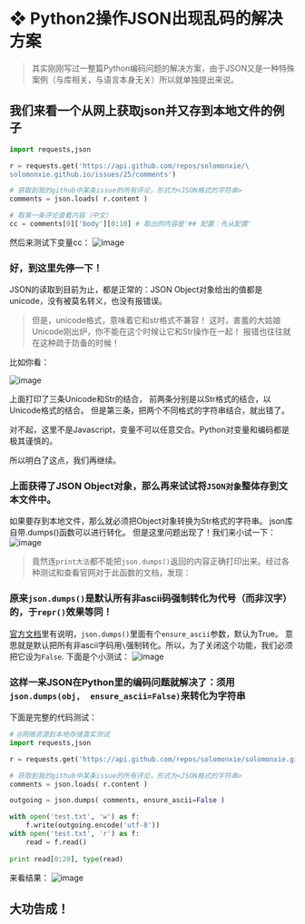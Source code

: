 # ❖ Python2操作JSON出现乱码的解决方案

> 其实刚刚写过一整篇Python编码问题的解决方案，由于JSON又是一种特殊案例（与库相关，与语言本身无关）所以就单独提出来说。


## 我们来看一个从网上获取json并又存到本地文件的例子
```python
import requests,json

r = requests.get('https://api.github.com/repos/solomonxie/\
solomonxie.github.io/issues/25/comments')

# 获取到我的github中某条issue的所有评论，形式为<JSON格式的字符串>
comments = json.loads( r.content )

# 取某一条评论查看内容（中文）
cc = comments[0]['body'][0:10] # 取出的内容是'## 配置：先从配置'
```
然后来测试下变量cc：
![image](https://user-images.githubusercontent.com/14041622/35958210-88aad5ee-0cda-11e8-8192-08a8da696a31.png)

### 好，到这里先停一下！
JSON的读取到目前为止，都是正常的：JSON Object对象给出的值都是unicode，没有被莫名转义，也没有报错误。
> 但是，unicode格式，意味着它和str格式不兼容！
这时，害羞的大姑娘Unicode刚出炉，你不能在这个时候让它和Str操作在一起！
报错也往往就在这种疏于防备的时候！

比如你看：

![image](https://user-images.githubusercontent.com/14041622/35958360-59681c8c-0cdb-11e8-9a83-c825e4a9eb8b.png)

上面打印了三条Unicode和Str的结合，
前两条分别是以Str格式的结合，以Unicode格式的结合。
但是第三条，把两个不同格式的字符串结合，就出错了。

对不起，这里不是Javascript，变量不可以任意交合。Python对变量和编码都是极其谨慎的。

所以明白了这点，我们再继续。

### 上面获得了JSON Object对象，那么再来试试将`JSON对象`整体存到文本文件中。
如果要存到本地文件，那么就必须把Object对象转换为Str格式的字符串。
json库自带.dumps()函数可以进行转化。
但是这里问题出现了！我们来小试一下：
![image](https://user-images.githubusercontent.com/14041622/35958250-b7b04900-0cda-11e8-860b-bc1494274be5.png)
> 竟然连`print大法`都不能把`json.dumps()`返回的内容正确打印出来。经过各种测试和查看官网对于此函数的文档，发现：

### 原来`json.dumps()`是默认所有非ascii码强制转化为代号（而非汉字）的，于`repr()`效果等同！
[官方文档](https://docs.python.org/2/library/json.html#encoders-and-decoders)里有说明，`json.dumps()`里面有个`ensure_ascii`参数，默认为True。
意思就是默认把所有非ascii字码用`\`强制转化。所以，为了关闭这个功能，我们必须把它设为`False`.
下面是个小测试：
![image](https://user-images.githubusercontent.com/14041622/35958259-c42808e4-0cda-11e8-87ca-dc16e0816567.png)

### 这样一来JSON在Python里的编码问题就解决了：须用`json.dumps(obj,  ensure_ascii=False)`来转化为字符串

下面是完整的代码测试：
```python
# @网络资源到本地存储真实测试
import requests,json

r = requests.get('https://api.github.com/repos/solomonxie/solomonxie.github.io/issues/25/comments')

# 获取到我的github中某条issue的所有评论，形式为<JSON格式的字符串>
comments = json.loads( r.content )

outgoing = json.dumps( comments, ensure_ascii=False )

with open('test.txt', 'w') as f:
    f.write(outgoing.encode('utf-8'))
with open('test.txt', 'r') as f:
    read = f.read()
    
print read[0:20], type(read)
```
来看结果：
![image](https://user-images.githubusercontent.com/14041622/35958296-f90e1260-0cda-11e8-8aed-2a320a9ac6f1.png)

## 大功告成！